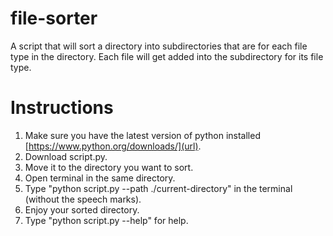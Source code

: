 # file-sorter

A script that will sort a directory into subdirectories that are for each file type in the directory. Each file will get added into the subdirectory for its file type.

# Instructions

  1. Make sure you have the latest version of python installed [https://www.python.org/downloads/](url).
  2. Download script.py.
  3. Move it to the directory you want to sort.
  4. Open terminal in the same directory.
  5. Type "python script.py --path ./current-directory" in the terminal (without the speech marks).
  6. Enjoy your sorted directory.
  7. Type "python script.py --help" for help.
